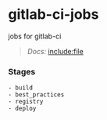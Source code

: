 # gitlab-ci-jobs

jobs for gitlab-ci

> *Docs:* [include:file](https://docs.gitlab.com/ee/ci/yaml/#includefile)

### Stages

```
- build
- best_practices
- registry
- deploy
```
